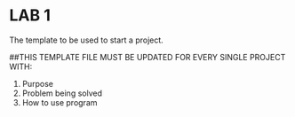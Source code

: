 # LAB 1
The template to be used to start a project.

##THIS TEMPLATE FILE MUST BE UPDATED FOR EVERY SINGLE PROJECT WITH:
1. Purpose
2. Problem being solved
3. How to use program